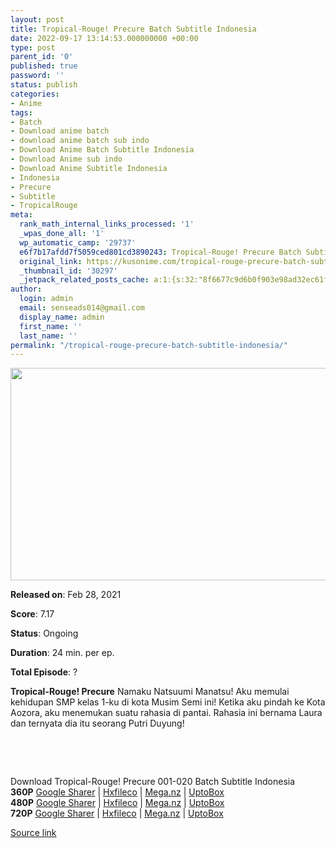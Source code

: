 ```yaml
---
layout: post
title: Tropical-Rouge! Precure Batch Subtitle Indonesia
date: 2022-09-17 13:14:53.000000000 +00:00
type: post
parent_id: '0'
published: true
password: ''
status: publish
categories:
- Anime
tags:
- Batch
- Download anime batch
- download anime batch sub indo
- Download Anime Batch Subtitle Indonesia
- Download Anime sub indo
- Download Anime Subtitle Indonesia
- Indonesia
- Precure
- Subtitle
- TropicalRouge
meta:
  rank_math_internal_links_processed: '1'
  _wpas_done_all: '1'
  wp_automatic_camp: '29737'
  e6f7b17afdd7f5059ced801cd3890243: Tropical-Rouge! Precure Batch Subtitle Indonesia
  original_link: https://kusonime.com/tropical-rouge-precure-batch-subtitle-indonesia-1/
  _thumbnail_id: '30297'
  _jetpack_related_posts_cache: a:1:{s:32:"8f6677c9d6b0f903e98ad32ec61f8deb";a:2:{s:7:"expires";i:1663463897;s:7:"payload";a:3:{i:0;a:1:{s:2:"id";i:30055;}i:1;a:1:{s:2:"id";i:30079;}i:2;a:1:{s:2:"id";i:29879;}}}}
author:
  login: admin
  email: senseads014@gmail.com
  display_name: admin
  first_name: ''
  last_name: ''
permalink: "/tropical-rouge-precure-batch-subtitle-indonesia/"
---
```

<p><img width="575" height="340" src="{{ site.baseurl }}/assets/2022/09/Tropical-Rouge-Precure-575x340.jpg" class="attachment-thumb-large size-thumb-large wp-post-image" alt="" loading="lazy" title="Tropical-Rouge! Precure Batch Subtitle Indonesia" srcset="https://kusonime.com/wp-content/uploads/2021/09/Tropical-Rouge-Precure-575x340.jpg 575w, https://kusonime.com/wp-content/uploads/2021/09/Tropical-Rouge-Precure-300x177.jpg 300w, https://kusonime.com/wp-content/uploads/2021/09/Tropical-Rouge-Precure-1024x606.jpg 1024w, https://kusonime.com/wp-content/uploads/2021/09/Tropical-Rouge-Precure-768x454.jpg 768w, https://kusonime.com/wp-content/uploads/2021/09/Tropical-Rouge-Precure-520x308.jpg 520w, https://kusonime.com/wp-content/uploads/2021/09/Tropical-Rouge-Precure.jpg 1280w" sizes="(max-width: 575px) 100vw, 575px" />
<p><b>Released on</b>: Feb 28, 2021</p>
<p>
<p><b>Score</b>: 7.17</p>
<p>
<p><b>Status</b>: Ongoing</p>
<p>
<p><b>Duration</b>: 24 min. per ep.</p>
<p>
<p><b>Total Episode</b>: ?</p>
<p>
<p><strong>Tropical-Rouge! Precure</strong> Namaku Natsuumi Manatsu! Aku memulai kehidupan SMP kelas 1-ku di kota Musim Semi ini! Ketika aku pindah ke Kota Aozora, aku menemukan suatu rahasia di pantai. Rahasia ini bernama Laura dan ternyata dia itu seorang Putri Duyung!</p>
<p>
<p> </p>
<p>
<p> </p>
<p>
<div class="smokeddl">
<div class="smokettl">Download Tropical-Rouge! Precure 001-020 Batch Subtitle Indonesia</div>
<div class="smokeurl"><strong>360P</strong> <a href="https://acefile.co/f/54356167/kusonime-tropical-rouge-precure-360p-rar" target="_blank" rel="noopener noreferrer">Google Sharer</a> | <a href="https://hxfile.co/n2qom1i7up4w" target="_blank" rel="noopener">Hxfileco</a> | <a href="https://mega.nz/file/FmREyDpQ#tER49xDvcPfxuwKgG5MCB_YgaEbzRT2ZLVY7mMvwjng" target="_blank" rel="noopener">Mega.nz</a> | <a href="https://uptobox.com/ss95fsfp1vx2" target="_blank" rel="noopener">UptoBox</a></div>
<div class="smokeurl"><strong>480P</strong> <a href="https://acefile.co/f/54356168/kusonime-tropical-rouge-precure-480p-rar" target="_blank" rel="noopener noreferrer">Google Sharer</a> | <a href="https://hxfile.co/7vpoa8b5jd12" target="_blank" rel="noopener">Hxfileco</a> | <a href="https://mega.nz/file/hrZiTJ5S#tv0FFn86ZzJsM8d3pf6QLQktsJmLTRYtLRfDLLSKe_A" target="_blank" rel="noopener">Mega.nz</a> | <a href="https://uptobox.com/7iy6xpzm8yic" target="_blank" rel="noopener">UptoBox</a></div>
<div class="smokeurl"><strong>720P</strong> <a href="https://acefile.co/f/54356170/kusonime-tropical-rouge-precure-720p-rar" target="_blank" rel="noopener noreferrer">Google Sharer</a> | <a href="https://hxfile.co/2yarxavqff8n" target="_blank" rel="noopener">Hxfileco</a> | <a href="https://mega.nz/file/VmI2lb5Q#2QCnBox9vmzZnNYohhyhyadciT8s9avzLx3GQuJHKLQ" target="_blank" rel="noopener">Mega.nz</a> | <a href="https://uptobox.com/xy9u11a9tga1" target="_blank" rel="noopener">UptoBox</a></div>
</div>
<p><a href="https://kusonime.com/tropical-rouge-precure-batch-subtitle-indonesia-1/">Source link </a></p>
